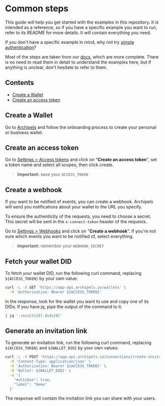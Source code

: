 # Common steps

This guide will help you get started with the examples in this repository. It is intended as a reference, so if you have a specific example you want to run, refer to its README for more details. It will contain everything you need.

If you don't have a specific example in mind, why not try [simple authentication](./authentication/README.md)?

Most of the steps are taken from our [docs](https://docs-v1.archipels.io/archipels-documentation), which are more complete. There is no need to read them in detail to understand the examples here, but if anything is unclear, don't hesitate to refer to them.

## Contents

- [Create a Wallet](#create-a-wallet)
- [Create an access token](#create-an-access-token)


## Create a Wallet

Go to [Archipels](https://app.archipels.io) and follow the onboarding process to create your personal or business wallet.

## Create an access token

Go to [Settings > Access tokens](https://app.archipels.io/settings-access-token) and click on "**Create an access token**", set a token name and select all scopes, then click create.

> **Important:** save your `ACCESS_TOKEN`

## Create a webhook

If you want to be notified of events, you can create a webhook. Archipels will send you notifications about your wallet to the URL you specify.

To ensure the authenticity of the requests, you need to choose a secret. This secret will be sent in the `x-connect-token` header of the requests.

Go to [Settings > Webhooks](https://app.archipels.io/settings-webhooks) and click on "**Create a webhook**". If you're not sure which events you want to be notified of, select everything.

> **Important:** remember your `WEBHOOK_SECRET`

## Fetch your wallet DID

To fetch your wallet DID, run the following curl command, replacing `${ACCESS_TOKEN}` by your own value:

```bash
curl -L -X GET 'https://app-api.archipels.io/wallets' \
  -H 'Authorization: Bearer ${ACCESS_TOKEN}'
```

In the response, look for the wallet you want to use and copy one of its DIDs. If you have jq, pipe the output of the command to it:

```bash
| jq '.results[0].dids[0]'
```

## Generate an invitation link

To generate an invitation link, run the following curl command, replacing `${ACCESS_TOKEN}` and `${WALLET_DID}` by your own values:

```bash
curl -L -X POST 'https://app-api.archipels.io/connections/create-invitation' \
  -H 'Content-Type: application/json' \
  -H 'Authorization: Bearer ${ACCESS_TOKEN}' \
  -H 'Wallet: ${WALLET_DID}' \
  -d '{
    "multiUse": true,
    "label": "Demo"
  }'
```

The response will contain the invitation link you can share with your users.
